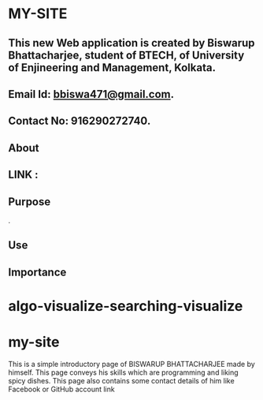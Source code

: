 # MY-SITE
## This new Web application is created by Biswarup Bhattacharjee, student of BTECH, of University of Enjineering and Management, Kolkata.
## Email Id: bbiswa471@gmail.com. 
## Contact No: 916290272740. 
## About 

## LINK : 
## Purpose
.
## Use

## Importance
 
# algo-visualize-searching-visualize

# my-site
This is a simple introductory page of BISWARUP BHATTACHARJEE made by himself.
This page conveys his skills which are programming and liking spicy dishes.
This page also contains some contact details of him like Facebook or GitHub account link
